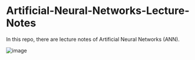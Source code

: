 # Artificial-Neural-Networks-Lecture-Notes
In this repo, there are lecture notes of Artificial Neural Networks (ANN).

![image](https://user-images.githubusercontent.com/5441882/187190002-f0f6d47b-d2e6-427b-a5da-5ad5a703504a.png)

